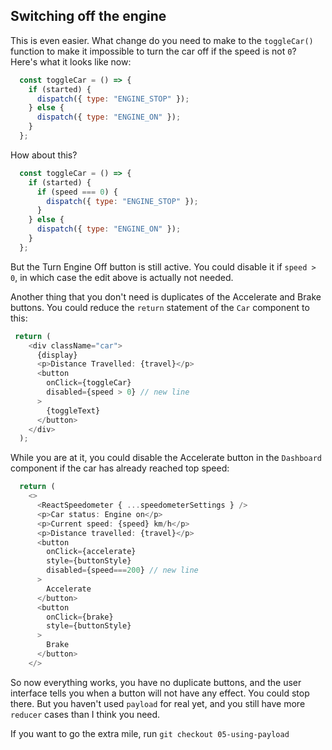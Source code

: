 ## Switching off the engine

This is even easier. What change do you need to make to the `toggleCar()` function to make it impossible to turn the car off if the speed is not `0`? Here's what it looks like now:
```js
  const toggleCar = () => {
    if (started) {
      dispatch({ type: "ENGINE_STOP" });
    } else {
      dispatch({ type: "ENGINE_ON" });
    }
  };
```

How about this?
```js
  const toggleCar = () => {
    if (started) {
      if (speed === 0) {
        dispatch({ type: "ENGINE_STOP" });
      }
    } else {
      dispatch({ type: "ENGINE_ON" });
    }
  };
```
But the Turn Engine Off button is still active. You could disable it if `speed > 0`, in which case the edit above is actually not needed.

Another thing that you don't need is duplicates of the Accelerate and Brake buttons. You could reduce the `return` statement of the `Car` component to this:
```js
 return (
    <div className="car">
      {display}
      <p>Distance Travelled: {travel}</p>
      <button
        onClick={toggleCar}
        disabled={speed > 0} // new line
      >
        {toggleText}
      </button>      
    </div>
  );      
```

While you are at it, you could disable the Accelerate button in the `Dashboard` component if the car has already reached top speed:
```js
  return (
    <>
      <ReactSpeedometer { ...speedometerSettings } />
      <p>Car status: Engine on</p>
      <p>Current speed: {speed} km/h</p>
      <p>Distance travelled: {travel}</p>
      <button
        onClick={accelerate}
        style={buttonStyle}
        disabled={speed===200} // new line
      >
        Accelerate
      </button>
      <button
        onClick={brake}
        style={buttonStyle}
      >
        Brake
      </button>
    </>
```

So now everything works, you have no duplicate buttons, and the user interface tells you when a button will not have any effect. You could stop there. But you haven't used `payload` for real yet, and you still have more `reducer` cases than I think you need.

If you want to go the extra mile, run `git checkout 05-using-payload`